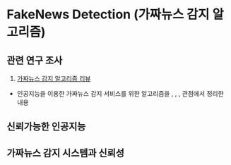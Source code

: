 # FakeNews Detection (가짜뉴스 감지 알고리즘)

## 관련 연구 조사 

1. [가짜뉴스 감지 알고리즘 리뷰](https://docs.google.com/spreadsheets/d/1SLRxDUZ7V_fU-PwBsJVZm1ZI0KU2UJgG3nH9eo8xsWQ/edit?usp=sharing)
* 인공지능을 이용한 가짜뉴스 감지 서비스를 위한 알고리즘을  , , , 관점에서 정리한 내용 

## 신뢰가능한 인공지능


## 가짜뉴스 감지 시스템과 신뢰성

